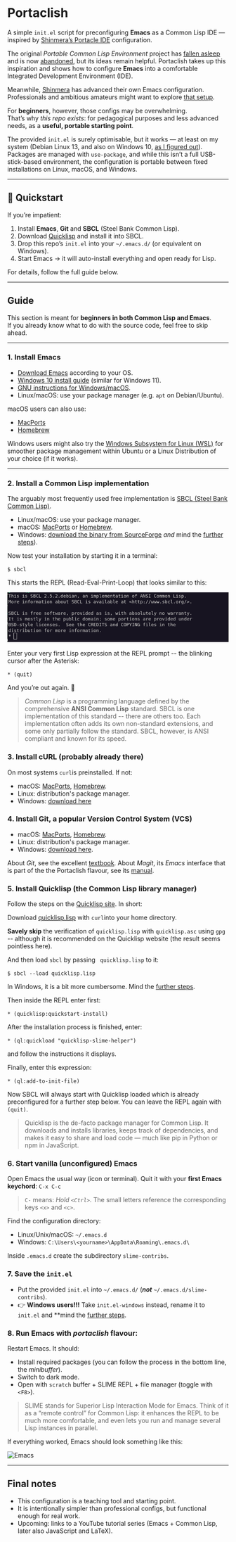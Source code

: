 # Portaclish  

A simple `init.el` script for preconfiguring **Emacs** as a Common Lisp IDE —
  inspired by [Shinmera’s Portacle IDE](https://portacle.github.io/)
  configuration.  

The original *Portable Common Lisp Environment* project has [fallen
asleep](https://www.reddit.com/r/Common_Lisp/comments/uphlgw/is_portacle_being_maintained/)
and is now
[abandoned](https://mastodon.social/@miguel@lemmy.ml/115097648782234707), 
but its ideas remain helpful. Portaclish takes up this inspiration and shows how
to configure **Emacs** into a comfortable Integrated Development Environment (IDE). 

Meanwhile, [Shinmera](https://shinmera.com/) has advanced their own Emacs configuration. Professionals and ambitious amateurs might want to explore [that setup](https://codeberg.org/shinmera/.emacs).  

For **beginners**, however, those configs may be overwhelming.  
That’s why *this repo exists*: for pedagogical purposes and less advanced needs, as a **useful, portable starting point**.  

The provided `init.el` is surely optimisable, but it works — at least on my
system (Debian Linux 13, and also on Windows 10, [as I figured
out](emacs-sbcl-windows.md)). Packages are managed with `use-package`, and while
this isn’t a full USB-stick-based environment, the configuration is portable
between fixed installations on Linux, macOS, and Windows.   

---

## 🚀 Quickstart  

If you’re impatient:  

1. Install **Emacs**, **Git** and **SBCL** (Steel Bank Common Lisp).  
2. Download [Quicklisp](https://www.quicklisp.org/beta/) and install it into SBCL.  
3. Drop this repo’s `init.el` into your `~/.emacs.d/` (or equivalent on Windows).  
4. Start Emacs → it will auto-install everything and open ready for Lisp.  

For details, follow the full guide below.  

---

## Guide  

This section is meant for **beginners in both Common Lisp and Emacs**.  
If you already know what to do with the source code, feel free to skip ahead.  

---

### 1. Install Emacs  

- [Download Emacs](https://www.gnu.org/software/emacs/) according to your OS.  
- [Windows 10 install guide](emacs-sbcl-windows.md) (similar for Windows 11).  
- [GNU instructions for
Windows/macOS](https://www.gnu.org/software/emacs/download.html#nonfree).  
- Linux/macOS: use your package manager (e.g. `apt` on Debian/Ubuntu).  

macOS users can also use:  
- [MacPorts](https://ports.macports.org/port/emacs/)  
- [Homebrew](https://formulae.brew.sh/formula/emacs)  

Windows users might also try the [Windows Subsystem for Linux
(WSL)](https://learn.microsoft.com/en-us/windows/wsl/install) for smoother
package management within Ubuntu or a Linux Distribution of your choice (if it works). 

---

### 2. Install a Common Lisp implementation

The arguably most frequently used free implementation is [SBCL (Steel Bank Common
Lisp)](https://www.sbcl.org/). 

- Linux/macOS: use your package manager.
- macOS: [MacPorts](https://ports.macports.org/port/sbcl/) or
  [Homebrew](https://formulae.brew.sh/formula/sbcl).
- Windows: [download the binary from
SourceForge](https://sourceforge.net/projects/sbcl/files/sbcl/) *and* mind the
[further steps](emacs-sbcl-windows.md)). 

Now test your installation by starting it in a terminal:

```
$ sbcl
```

This starts the REPL (Read-Eval-Print-Loop) that looks similar to this:

![REPL](images/sbcl-raw-REPL.png)

Enter your very first Lisp expression at the REPL prompt -- the blinking cursor
after the Asterisk: 

```
* (quit)
```

And you’re out again. 🎉

> *Common Lisp* is a programming language defined by the comprehensive **ANSI
> Common Lisp** standard. SBCL is one implementation of this standard -- there are
> others too. Each implementation often adds its own non-standard extensions, and
> some only partially follow the standard. SBCL, however, is ANSI compliant and
> known for its speed. 

### 3. Install cURL (probably already there)

On most systems ```curl```is preinstalled. If not:

* macOS: [MacPorts](https://ports.macports.org/port/curl/),
  [Homebrew](https://formulae.brew.sh/formula/curl#default). 
* Linux: distribution's package manager.
* Windows: [download here](https://curl.se/windows/)

### 4. Install Git, a popular Version Control System (VCS)

* macOS: [MacPorts](https://ports.macports.org/port/git/),
  [Homebrew](https://formulae.brew.sh/formula/git).
* Linux: distribution's package manager.
* Windows: [download here](https://git-scm.com/download/win).

About *Git*, see the excellent 
[textbook](https://github.com/progit/progit2/releases/download/2.1.448/progit.pdf). 
About *Magit*, its *Emacs* interface that is part of the the Portaclish flavour, see its 
[manual](https://magit.vc/manual/magit.html).

### 5. Install Quicklisp (the Common Lisp library manager)

Follow the steps on the [Quicklisp site](https://www.quicklisp.org/beta/). In
short: 

Download [quicklisp.lisp](https://beta.quicklisp.org/quicklisp.lisp) with
```curl```into your home directory.  

**Savely skip** the verification of ```quicklisp.lisp``` with
```quicklisp.asc``` using ```gpg``` -- although it is recommended on the
Quicklisp website (the result seems pointless here).

And then load ```sbcl``` by passing ``` quicklisp.lisp``` to it:

```
$ sbcl --load quicklisp.lisp
```

In Windows, it is a bit more cumbersome. Mind the [further steps](emacs-sbcl-windows.md). 


Then inside the REPL enter first:

```
* (quicklisp:quickstart-install)
```

After the installation process is finished, enter:

```
* (ql:quickload "quicklisp-slime-helper")
```

and follow the instructions it displays.

Finally, enter this expression:

```
* (ql:add-to-init-file)
```

Now SBCL will always start with Quicklisp loaded which is already preconfigured
for a further step below. You can leave the REPL again with ```(quit)```. 

> Quicklisp is the de-facto package manager for Common Lisp. It downloads and
> installs libraries, keeps track of dependencies, and makes it easy to share and
> load code — much like pip in Python or npm in JavaScript.


### 6. Start vanilla (unconfigured) Emacs

Open Emacs the usual way (icon or terminal).
Quit it with your **first Emacs keychord**: ```C-x C-c```

> ```C-``` means: *Hold ```<Ctrl>```*. The small letters reference the
> corresponding keys ```<x>``` and ```<c>```.

Find the configuration directory:

* Linux/Unix/macOS: ```~/.emacs.d```
* Windows: ```C:\Users\<yourname>\AppData\Roaming\.emacs.d\``` 

Inside ```.emacs.d``` create the subdirectory ```slime-contribs```.

### 7. Save the ```init.el```

* Put the provided ```init.el``` into ```~/.emacs.d/``` (***not***
  ```~/.emacs.d/slime-contribs```). 
* 👉 **Windows users!!!** Take ```init.el-windows``` instead, rename it to ```init.el```
  and **mind the [further steps](emacs-sbcl-windows.md).

### 8. Run Emacs with *portaclish* flavour:

Restart Emacs. It should:

* Install required packages (you can follow the process in the bottom line, the
  *minibuffer*). 
* Switch to dark mode.
* Open with ```scratch``` buffer + SLIME REPL + file manager (toggle with
  ```<F8>```). 
  
> SLIME stands for Superior Lisp Interaction Mode for Emacs. Think of it as a
> “remote control” for Common Lisp: it enhances the REPL to be much more
> comfortable, and even lets you run and manage several Lisp instances in
> parallel.

If everything worked, Emacs should look something like this:

![Emacs](images/Emacs-start.png)

---

## Final notes

* This configuration is a teaching tool and starting point.
* It is intentionally simpler than professional configs, but functional enough
  for real work. 
* Upcoming: links to a YouTube tutorial series (Emacs + Common Lisp, later also
  JavaScript and LaTeX). 

